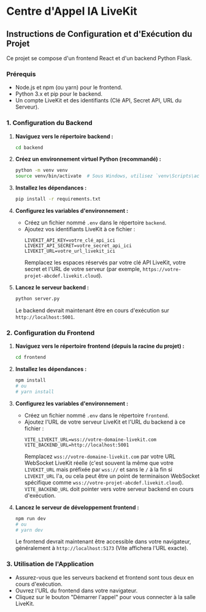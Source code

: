 # Centre d'Appel IA LiveKit

## Instructions de Configuration et d'Exécution du Projet

Ce projet se compose d'un frontend React et d'un backend Python Flask.

### Prérequis

*   Node.js et npm (ou yarn) pour le frontend.
*   Python 3.x et pip pour le backend.
*   Un compte LiveKit et des identifiants (Clé API, Secret API, URL du Serveur).

### 1. Configuration du Backend

1.  **Naviguez vers le répertoire backend :**
    ```bash
    cd backend
    ```

2.  **Créez un environnement virtuel Python (recommandé) :**
    ```bash
    python -m venv venv
    source venv/bin/activate  # Sous Windows, utilisez `venv\Scripts\activate`
    ```

3.  **Installez les dépendances :**
    ```bash
    pip install -r requirements.txt
    ```

4.  **Configurez les variables d'environnement :**
    *   Créez un fichier nommé `.env` dans le répertoire `backend`.
    *   Ajoutez vos identifiants LiveKit à ce fichier :
        ```
        LIVEKIT_API_KEY=votre_clé_api_ici
        LIVEKIT_API_SECRET=votre_secret_api_ici
        LIVEKIT_URL=votre_url_livekit_ici
        ```
        Remplacez les espaces réservés par votre clé API LiveKit, votre secret et l'URL de votre serveur (par exemple, `https://votre-projet-abcdef.livekit.cloud`).

5.  **Lancez le serveur backend :**
    ```bash
    python server.py
    ```
    Le backend devrait maintenant être en cours d'exécution sur `http://localhost:5001`.

### 2. Configuration du Frontend

1.  **Naviguez vers le répertoire frontend (depuis la racine du projet) :**
    ```bash
    cd frontend
    ```

2.  **Installez les dépendances :**
    ```bash
    npm install
    # ou
    # yarn install
    ```

3.  **Configurez les variables d'environnement :**
    *   Créez un fichier nommé `.env` dans le répertoire `frontend`.
    *   Ajoutez l'URL de votre serveur LiveKit et l'URL du backend à ce fichier :
        ```
        VITE_LIVEKIT_URL=wss://votre-domaine-livekit.com
        VITE_BACKEND_URL=http://localhost:5001
        ```
        Remplacez `wss://votre-domaine-livekit.com` par votre URL WebSocket LiveKit réelle (c'est souvent la même que votre `LIVEKIT_URL` mais préfixée par `wss://` et sans le `/` à la fin si `LIVEKIT_URL` l'a, ou cela peut être un point de terminaison WebSocket spécifique comme `wss://votre-projet-abcdef.livekit.cloud`).
        `VITE_BACKEND_URL` doit pointer vers votre serveur backend en cours d'exécution.

4.  **Lancez le serveur de développement frontend :**
    ```bash
    npm run dev
    # ou
    # yarn dev
    ```
    Le frontend devrait maintenant être accessible dans votre navigateur, généralement à `http://localhost:5173` (Vite affichera l'URL exacte).

### 3. Utilisation de l'Application

*   Assurez-vous que les serveurs backend et frontend sont tous deux en cours d'exécution.
*   Ouvrez l'URL du frontend dans votre navigateur.
*   Cliquez sur le bouton "Démarrer l'appel" pour vous connecter à la salle LiveKit.
